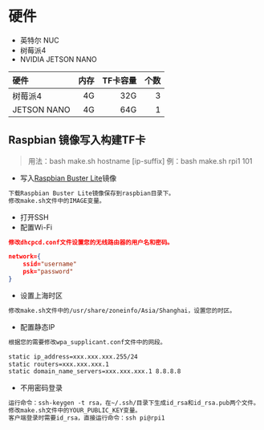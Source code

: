 # 硬件

* 英特尔 NUC
* 树莓派4
* NVIDIA JETSON NANO

| 硬件         | 内存   | TF卡容量 | 个数 |
| :---        | ----:  | ----:  | ---:|
| 树莓派4      | 4G     | 32G    | 3   |
| JETSON NANO | 4G     | 64G    | 1   |

## Raspbian 镜像写入构建TF卡
> 用法：bash make.sh hostname [ip-suffix]
>      例：bash make.sh rpi1 101

* 写入[Raspbian Buster Lite](http://downloads.raspberrypi.org/raspbian_lite/images/raspbian_lite-2020-02-14/2020-02-13-raspbian-buster-lite.zip)镜像
``` txt
下载Raspbian Buster Lite镜像保存到raspbian目录下。
修改make.sh文件中的IMAGE变量。
```

* 打开SSH
* 配置Wi-Fi
```json
修改dhcpcd.conf文件设置您的无线路由器的用户名和密码。

network={
    ssid="username"
    psk="password"
}
```

* 设置上海时区
``` txt
修改make.sh文件中的/usr/share/zoneinfo/Asia/Shanghai，设置您的时区。
```

* 配置静态IP
``` txt
根据您的需要修改wpa_supplicant.conf文件中的网段。

static ip_address=xxx.xxx.xxx.255/24
static routers=xxx.xxx.xxx.1
static domain_name_servers=xxx.xxx.xxx.1 8.8.8.8
```

* 不用密码登录
``` txt
运行命令：ssh-keygen -t rsa，在~/.ssh/目录下生成id_rsa和id_rsa.pub两个文件。
修改make.sh文件中的YOUR_PUBLIC_KEY变量。
客户端登录时需要id_rsa，直接运行命令：ssh pi@rpi1
```
